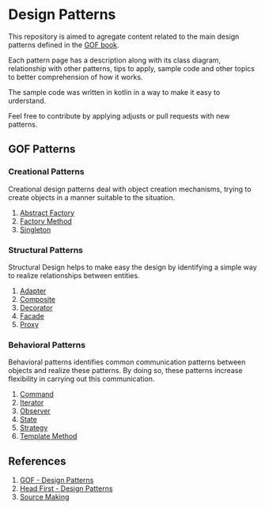 # Design Patterns

This repository is aimed to agregate content related to the main design patterns defined in the [GOF book](https://en.wikipedia.org/wiki/Design_Patterns).

Each pattern page has a description along with its class diagram, relationship with other patterns, tips to apply, sample code
and other topics to better comprehension of how it works.

The sample code was written in kotlin in a way to make it easy to urderstand.

Feel free to contribute by applying adjusts or pull requests with new patterns.

## GOF Patterns

### Creational Patterns

Creational design patterns deal with object creation mechanisms, trying to create objects in a manner suitable to the situation.

1. [Abstract Factory](https://github.com/mauriiciobarbosa/designpatterns/tree/master/src/designpatterns/abstractfactory)
2. [Factory Method](https://github.com/mauriiciobarbosa/designpatterns/tree/master/src/designpatterns/factorymethod)
3. [Singleton](https://github.com/mauriiciobarbosa/designpatterns/tree/master/src/designpatterns/singleton)

### Structural Patterns

Structural Design helps to make easy the design by identifying a simple way to realize relationships between entities.

1. [Adapter](https://github.com/mauriiciobarbosa/designpatterns/tree/master/src/designpatterns/adapter)
2. [Composite](https://github.com/mauriiciobarbosa/designpatterns/tree/master/src/designpatterns/composite)
3. [Decorator](https://github.com/mauriiciobarbosa/designpatterns/tree/master/src/designpatterns/decorator)
4. [Facade](https://github.com/mauriiciobarbosa/designpatterns/tree/master/src/designpatterns/facade)
5. [Proxy](https://github.com/mauriiciobarbosa/designpatterns/tree/master/src/designpatterns/proxy)

### Behavioral Patterns

Behavioral patterns identifies common communication patterns between objects and realize these patterns. 
By doing so, these patterns increase flexibility in carrying out this communication.

1. [Command](https://github.com/mauriiciobarbosa/designpatterns/tree/master/src/designpatterns/commandpattern)
2. [Iterator](https://github.com/mauriiciobarbosa/designpatterns/tree/master/src/designpatterns/iterator)
3. [Observer](https://github.com/mauriiciobarbosa/designpatterns/tree/master/src/designpatterns/observer)
4. [State](https://github.com/mauriiciobarbosa/designpatterns/tree/master/src/designpatterns/statepattern)
5. [Strategy](https://github.com/mauriiciobarbosa/designpatterns/tree/master/src/designpatterns/strategy)
6. [Template Method](https://github.com/mauriiciobarbosa/designpatterns/tree/master/src/designpatterns/templatemethod)

## References

1. [GOF - Design Patterns](http://www.blackwasp.co.uk/gofpatterns.aspx)
2. [Head First - Design Patterns](https://www.amazon.com/Head-First-Design-Patterns-Brain-Friendly/dp/0596007124)
2. [Source Making](https://sourcemaking.com/design_patterns)
